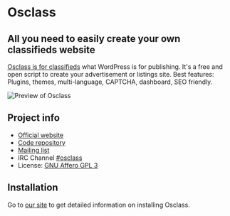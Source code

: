 # Osclass
## All you need to easily create your own classifieds website

[Osclass is for classifieds][osclass] what WordPress is for publishing. It's a free
and open script to create your advertisement or listings site. Best features: Plugins,
themes, multi-language, CAPTCHA, dashboard, SEO friendly.

![Preview of Osclass][preview]

Project info
------------
- [Official website][osclass]
- [Code repository][code]
- [Mailing list][mailing]
- IRC Channel [#osclass][irc]
- License: [GNU Affero GPL 3][license]

Installation
------------
Go to [our site][installing] to get detailed information on installing Osclass.

[osclass]: http://osclass.org/
[preview]: http://osclass.org/wp-content/uploads/2011/01/single_job_board-1024x729.png
[code]: https://github.com/osclass/Osclass
[mailing]: http://list.osclass.org/listinfo/osc-develop
[irc]: http://webchat.freenode.net/?channels=osclass
[license]: http://www.gnu.org/licenses/agpl-3.0.html
[installing]: http://osclass.org/installing-osclass/

